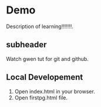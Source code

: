 # Demo


Description of learning!!!!!!!.


## subheader


Watch gwen tut for git and github.

## Local Developement 

1. Open index.html in your browser.
2. Open firstpg.html file.